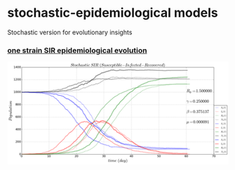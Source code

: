 # stochastic-epidemiological models
Stochastic version for evolutionary insights
### [one strain SIR epidemiological evolution](https://github.com/alvason/stochastic-evolution/blob/master/code/stochastic_SIR.ipynb)
![](figure/stochastic-sir-sir.png)

